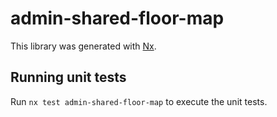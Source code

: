 # admin-shared-floor-map

This library was generated with [Nx](https://nx.dev).

## Running unit tests

Run `nx test admin-shared-floor-map` to execute the unit tests.
